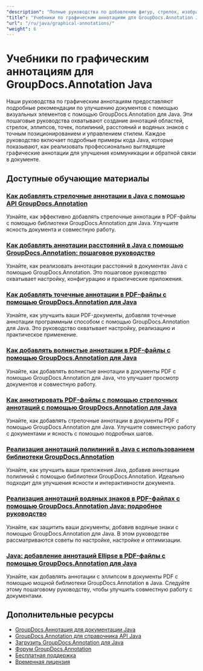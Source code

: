 ```yaml
---
"description": "Полные руководства по добавлению фигур, стрелок, изображений и графических элементов в документы с помощью GroupDocs.Annotation для Java."
"title": "Учебники по графическим аннотациям для GroupDocs.Annotation Java"
"url": "/ru/java/graphical-annotations/"
"weight": 6
---
```


# Учебники по графическим аннотациям для GroupDocs.Annotation Java

Наши руководства по графическим аннотациям предоставляют подробные рекомендации по улучшению документов с помощью визуальных элементов с помощью GroupDocs.Annotation для Java. Эти пошаговые руководства охватывают создание аннотаций областей, стрелок, эллипсов, точек, полилиний, расстояний и водяных знаков с точным позиционированием и управлением стилем. Каждое руководство включает подробные примеры кода Java, которые показывают, как реализовать профессионально выглядящие графические аннотации для улучшения коммуникации и обратной связи в документе.

## Доступные обучающие материалы

### [Как добавлять стрелочные аннотации в Java с помощью API GroupDocs.Annotation](./add-arrow-annotations-java-groupdocs/)
Узнайте, как эффективно добавлять стрелочные аннотации в PDF-файлы с помощью библиотеки GroupDocs.Annotation для Java. Улучшите ясность документа и совместную работу.

### [Как добавлять аннотации расстояний в Java с помощью GroupDocs.Annotation: пошаговое руководство](./add-distance-annotations-java-groupdocs-annotation/)
Узнайте, как реализовать аннотации расстояний в документах Java с помощью GroupDocs.Annotation. Это пошаговое руководство охватывает настройку, конфигурацию и практические приложения.

### [Как добавлять точечные аннотации в PDF-файлы с помощью GroupDocs.Annotation для Java](./groupdocs-annotation-java-add-point-pdf/)
Узнайте, как улучшить ваши PDF-документы, добавляя точечные аннотации программным способом с помощью GroupDocs.Annotation для Java. Это руководство охватывает настройку, реализацию и практическое применение.

### [Как добавлять волнистые аннотации в PDF-файлы с помощью GroupDocs.Annotation для Java](./groupdocs-java-squiggly-annotations-pdf/)
Узнайте, как добавлять волнистые аннотации в документы PDF с помощью GroupDocs.Annotation для Java, что улучшает просмотр документов и совместную работу.

### [Как аннотировать PDF-файлы с помощью стрелочных аннотаций с помощью GroupDocs.Annotation для Java](./annotate-pdf-arrows-groupdocs-java/)
Узнайте, как добавлять стрелочные аннотации в документы PDF с помощью GroupDocs.Annotation для Java. Улучшите совместную работу с документами и ясность с помощью подробных шагов.

### [Реализация аннотаций полилиний в Java с использованием библиотеки GroupDocs.Annotation](./java-polyline-annotation-groupdocs-guide/)
Узнайте, как улучшить ваши приложения Java, добавив аннотации полилиний с помощью библиотеки GroupDocs.Annotation. Идеально подходит для улучшения ясности и интерактивности документа.

### [Реализация аннотаций водяных знаков в PDF-файлах с помощью GroupDocs.Annotation Java: подробное руководство](./groupdocs-java-watermark-annotations-pdf-guide/)
Узнайте, как защитить ваши документы, добавив водяные знаки с помощью GroupDocs.Annotation для Java. В этом руководстве рассматриваются советы по настройке, настройке и оптимизации.

### [Java: добавление аннотаций Ellipse в PDF-файлы с помощью GroupDocs.Annotation для Java](./java-ellipse-annotations-pdf-groupdocs/)
Узнайте, как добавлять аннотации с эллипсом в документы PDF с помощью мощной библиотеки GroupDocs.Annotation в Java. Следуйте этому пошаговому руководству, чтобы улучшить совместную работу с документами.

## Дополнительные ресурсы

- [GroupDocs.Аннотация для документации Java](https://docs.groupdocs.com/annotation/java/)
- [GroupDocs.Annotation для справочника API Java](https://reference.groupdocs.com/annotation/java/)
- [Загрузить GroupDocs.Annotation для Java](https://releases.groupdocs.com/annotation/java/)
- [Форум GroupDocs.Annotation](https://forum.groupdocs.com/c/annotation)
- [Бесплатная поддержка](https://forum.groupdocs.com/)
- [Временная лицензия](https://purchase.groupdocs.com/temporary-license/)